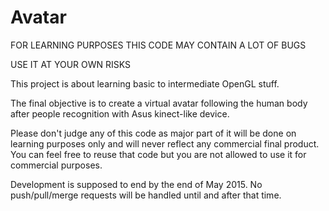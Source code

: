 # Avatar

FOR LEARNING PURPOSES
THIS CODE MAY CONTAIN A LOT OF BUGS

USE IT AT YOUR OWN RISKS

This project is about learning basic to intermediate OpenGL stuff.

The final objective is to create a virtual avatar following the human body after people recognition with Asus kinect-like device.

Please don't judge any of this code as major part of it will be done on learning purposes only and will never reflect any commercial final product. You can feel free to reuse that code but you are not allowed to use it for commercial purposes.

Development is supposed to end by the end of May 2015.
No push/pull/merge requests will be handled until and after that time.